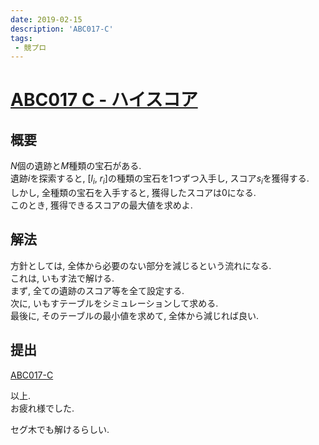 ```yaml
---
date: 2019-02-15
description: 'ABC017-C'
tags:
 - 競プロ
---
```


# [ABC017 C - ハイスコア](https://atcoder.jp/contests/abc017/tasks/abc017_3)
## 概要
$N$個の遺跡と$M$種類の宝石がある.  
遺跡$i$を探索すると, [$l_i$, $r_i$]の種類の宝石を$1$つずつ入手し, スコア$s_i$を獲得する.  
しかし, 全種類の宝石を入手すると, 獲得したスコアは$0$になる.  
このとき, 獲得できるスコアの最大値を求めよ.

## 解法
方針としては, 全体から必要のない部分を減じるという流れになる.  
これは, いもす法で解ける.  
まず, 全ての遺跡のスコア等を全て設定する.  
次に, いもすテーブルをシミュレーションして求める.  
最後に, そのテーブルの最小値を求めて, 全体から減じれば良い.

## 提出
[ABC017-C](https://atcoder.jp/contests/abc017/submissions/4262900)

以上.  
お疲れ様でした.  

セグ木でも解けるらしい.
